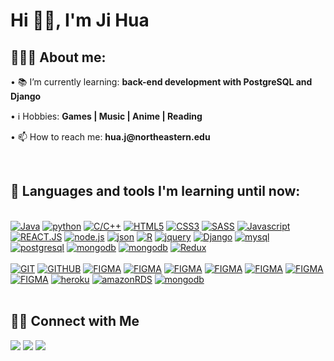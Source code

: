 <h1 align="left">Hi 👋🏽, I'm Ji Hua</h1>

<div align="left">
    <h2>👨🏽‍💻 About me:</h2>
        <p>• 📚 I’m currently learning: <b>back-end development with PostgreSQL and Django</b></p>
        <p>• ℹ️ Hobbies: <b>Games | Music  | Anime  | Reading</b></p>
        <p>• 📫 How to reach me: <b>hua.j@northeastern.edu</b></p>
</div><br>
<div>
<div>
  <h2>🧰 Languages and tools I'm learning until now:</h2><br>
    <a href="https://"><img src="https://img.shields.io/static/v1?label=&message=Java&color=%235A5A5A&style=for-the-badge&logo=Java&logoColor=darkgray" alt="Java"></a>
     <a href="https://"><img src="https://img.shields.io/static/v1?label=&message=PYTHON&color=%233776AB&style=for-the-badge&logo=python&logoColor=whitesmoke" alt="python"></a>
    <a href="https://"><img src="https://img.shields.io/static/v1?label=&message=C&color=%2300599C&style=for-the-badge&logo=C&logoColor=whitesmoke" alt="C/C++"></a>
    <a href="https://"><img src="https://img.shields.io/static/v1?label=&message=HTML5&color=%23E34F26&style=for-the-badge&logo=html5&logoColor=whitesmoke" alt="HTML5"></a>
    <a href="https://"><img src="https://img.shields.io/static/v1?label=&message=CSS3&color=%231572B6&style=for-the-badge&logo=css3&logoColor=whitesmoke" alt="CSS3"></a>
    <a href="https://"><img src="https://img.shields.io/static/v1?label=&message=SASS&color=%23CC6699&style=for-the-badge&logo=sass&logoColor=whitesmoke" alt="SASS"></a>
    <a href="https://"><img src="https://img.shields.io/static/v1?label=&message=Javascript&color=%23F7DF1E&style=for-the-badge&logo=javascript&logoColor=grey" alt="Javascript"> </a>
    <a href="https://"><img src="https://img.shields.io/static/v1?label=&message=REACT.JS&color=%2361DAFB&style=for-the-badge&logo=react&logoColor=grey" alt="REACT.JS"></a>
    <a href="https://"><img src="https://img.shields.io/static/v1?label=&message=node.js&color=%23339933&style=for-the-badge&logo=node.js&logoColor=whitesmoke" alt="node.js"></a>
     <a href="https://"><img src="https://img.shields.io/static/v1?label=&message=json&color=%23000000&style=for-the-badge&logo=json&logoColor=whitesmoke" alt="json"></a>
     <a href="https://"><img src="https://img.shields.io/static/v1?label=&message=R&color=%23276DC3&style=for-the-badge&logo=R&logoColor=whitesmoke" alt="R"></a>
    <a href="https://"><img src="https://img.shields.io/static/v1?label=&message=jquery&color=%230769AD&style=for-the-badge&logo=Jquery&logoColor=whitesmoke" alt="jquery"></a>
        <a href="https://"><img src="https://img.shields.io/static/v1?label=&message=django&color=%23092E20&style=for-the-badge&logo=Django&logoColor=whitesmoke" alt="Django"></a>
    <a href="https://"><img src="https://img.shields.io/static/v1?label=&message=mysql&color=%234479A1&style=for-the-badge&logo=MySQL&logoColor=whitesmoke" alt="mysql"></a>
    <a href="https://"><img src="https://img.shields.io/static/v1?label=&message=postgreSQL&color=%234169E1&style=for-the-badge&logo=PostgreSQL&logoColor=whitesmoke" alt="postgresql"></a>
    <a href="https://"><img src="https://img.shields.io/static/v1?label=&message=mongodb&color=%2347A248&style=for-the-badge&logo=MongoDB&logoColor=whitesmoke" alt="mongodb"></a>
     <a href="https://"><img src="https://img.shields.io/static/v1?label=&message=SQLite&color=%23527FFF&style=for-the-badge&logo=SQLite&logoColor=whitesmoke" alt="mongodb"></a>
    <a href="https://"><img src="https://img.shields.io/static/v1?label=&message=Redux&color=%23764ABC&style=for-the-badge&logo=Redux&logoColor=whitesmoke" alt="Redux"></a>
    <br><br>
    <a href="https://"><img src="https://img.shields.io/static/v1?label=&message=GIT&color=%23F05032&style=for-the-badge&logo=git&logoColor=whitesmoke" alt="GIT"></a>
    <a href="https://"><img src="https://img.shields.io/static/v1?label=&message=GITHUB&color=%23181717&style=for-the-badge&logo=github&logoColor=whitesmoke" alt="GITHUB"></a>
    <a href="https://"><img src="https://img.shields.io/static/v1?label=&message=FIGMA&color=%23552d84&style=for-the-badge&logo=figma&logoColor=whitesmoke" alt="FIGMA"></a>
    <a href="https://"><img src="https://img.shields.io/static/v1?label=&message=IntelliJ IDEA&color=%23000000&style=for-the-badge&logo=IntelliJ IDEA&logoColor=whitesmoke" alt="FIGMA"></a>
    <a href="https://"><img src="https://img.shields.io/static/v1?label=&message=PyCharm&color=%23000000&style=for-the-badge&logo=PyCharm&logoColor=whitesmoke" alt="FIGMA"></a>
    <a href="https://"><img src="https://img.shields.io/static/v1?label=&message=Visual Studio Code&color=%2375AADB&style=for-the-badge&logo=Visual Studio Code&logoColor=whitesmoke" alt="FIGMA"></a>
     <a href="https://"><img src="https://img.shields.io/static/v1?label=&message=RStudio&color=%235C2D91&style=for-the-badge&logo=RStudio&logoColor=whitesmoke" alt="FIGMA"></a>
    <a href="https://"><img src="https://img.shields.io/static/v1?label=&message=Ubuntu&color=%23E95420&style=for-the-badge&logo=Ubuntu&logoColor=whitesmoke" alt="FIGMA"></a>
    <a href="https://"><img src="https://img.shields.io/static/v1?label=&message=Tableau&color=%23E97627&style=for-the-badge&logo=Tableau&logoColor=whitesmoke" alt="FIGMA"></a>
    <a href="https://"><img src="https://img.shields.io/static/v1?label=&message=heroku&color=%23430098&style=for-the-badge&logo=Heroku&logoColor=whitesmoke" alt="heroku"></a>
    <a href="https://"><img src="https://img.shields.io/static/v1?label=&message=Amazon RDS&color=%23003B57&style=for-the-badge&logo=Amazon RDS&logoColor=whitesmoke" alt="amazonRDS"></a>
    <a href="https://"><img src="https://img.shields.io/static/v1?label=&message=Netlify&color=%2300C7B7&style=for-the-badge&logo=Netlify&logoColor=whitesmoke" alt="mongodb"></a>
</div>
</div>

<br>
<div>
    <h2>🤝🏻 Connect with Me</h2>
        <a href="https://huaj.me/"><img src="https://img.shields.io/badge/-huaj.me-3423A6?style=flat&logo=Google-Chrome&logoColor=white"></a>
        <a href="https://www.linkedin.com/in/ji-hua/"><img src="https://img.shields.io/badge/-Ji%20Hua-0077B5?style=flat&logo=Linkedin&logoColor=white"></a>
        <a href="mailto:hua.j@northeastern.edu"><img src="https://img.shields.io/badge/-Email Me!-D14836?style=flat&logo=Gmail&logoColor=white"></a>
        
</div>
<br>
<!--
<div>
<img align="left" src="https://github-readme-stats.vercel.app/api/top-langs?username=huaj-todd&show_icons=true&locale=en&layout=compact" alt="huaj-todd" />
</div>
--> 
